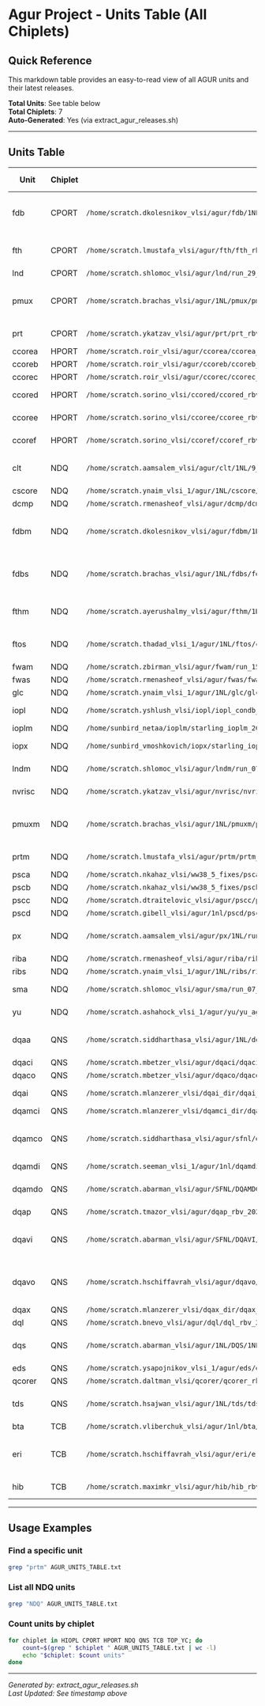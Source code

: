 # Agur Project - Units Table (All Chiplets)

## Quick Reference

This markdown table provides an easy-to-read view of all AGUR units and their latest releases.

**Total Units**: See table below  
**Total Chiplets**: 7  
**Auto-Generated**: Yes (via extract_agur_releases.sh)

---

## Units Table

| Unit | Chiplet | Released WA Path | RTL Tag | Release Types | Release User | Release Date |
|------|---------|------------------|---------|---------------|--------------|--------------|
| fdb | CPORT | `/home/scratch.dkolesnikov_vlsi/agur/fdb/1NL/fdb_rbv_2025_09_02_agur_condb_int3_2025_08_27_0_1NL_snap__floorplanChange_run1` | `fdb_rbv_2025_09_02_agur_condb_int3_2025_08_27_0_1NL_snap` | STA, FCL, PNR, FE_DCT | dkolesnikov | 2025/10/16 |
| fth | CPORT | `/home/scratch.lmustafa_vlsi/agur/fth/fth_rbv_2025_09_22_condb_int3_2025_08_27_0_1NL_snap_new_tplanner_ref_run` | `fth_rbv_2025_09_22_condb_int3_2025_08_27_0_1NL_snap` | STA, FCL, FE_DCT | lmustafa | 2025/10/17 |
| lnd | CPORT | `/home/scratch.shlomoc_vlsi/agur/lnd/run_29_09_2025_lnd_rbv_2025_09_26_trex_response_tag_065` | `lnd_rbv_2025_09_26_trex_response_tag` | STA | shlomoc | 2025/10/17 |
| pmux | CPORT | `/home/scratch.brachas_vlsi/agur/1NL/pmux/pmux_rbv_2025_09_03_agur_condb_int3_2025_08_27_0_1NL_snap_sep10` | `pmux_rbv_2025_09_03_agur_condb_int3_2025_08_27_0_1NL_snap` | STA, FCL, PNR, FE_DCT | brachas | 2025/10/16 |
| prt | CPORT | `/home/scratch.ykatzav_vlsi/agur/prt/prt_rbv_2025_09_03_agur_condb_int3_2025_08_27_0_1NL_snap` | `prt_rbv_2025_09_03_agur_condb_int3_2025_08_27_0_1NL_snap` | STA, FCL | ykatzav | 2025/10/16 |
| ccorea | HPORT | `/home/scratch.roir_vlsi/agur/ccorea/ccorea_rbv_2025_09_02_rbv_2025_08_27_agur_condb_int3_2025_08_27_0_1NL_snap` | `ccorea_rbv_2025_09_02_rbv_2025_08_27_agur_condb_int3_2025_08_27_0_1NL_snap` | STA | roir | 2025/10/08 |
| ccoreb | HPORT | `/home/scratch.roir_vlsi/agur/ccoreb/ccoreb_rbv_2025_09_02_rbv_2025_08_27_agur_condb_int3_2025_08_27_0_1NL_snap` | `ccoreb_rbv_2025_09_02_rbv_2025_08_27_agur_condb_int3_2025_08_27_0_1NL_snap` | STA | roir | 2025/10/08 |
| ccorec | HPORT | `/home/scratch.roir_vlsi/agur/ccorec/ccorec_rbv_2025_09_02_rbv_2025_08_27_agur_condb_int3_2025_08_27_0_1NL_snap` | `ccorec_rbv_2025_09_02_rbv_2025_08_27_agur_condb_int3_2025_08_27_0_1NL_snap` | STA | roir | 2025/10/08 |
| ccored | HPORT | `/home/scratch.sorino_vlsi/ccored/ccored_rbv_2025_09_02_rbv_2025_08_27_agur_condb_int3_2025_08_27_0_1NL_snap__updated_pins` | `ccored_rbv_2025_09_02_rbv_2025_08_27_agur_condb_int3_2025_08_27_0_1NL_snap` | STA, FE_DCT | sorino | 2025/10/08 |
| ccoree | HPORT | `/home/scratch.sorino_vlsi/ccoree/ccoree_rbv_2025_09_02_rbv_2025_08_27_agur_condb_int3_2025_08_27_0_1NL_snap__updated_pins` | `ccoree_rbv_2025_09_02_rbv_2025_08_27_agur_condb_int3_2025_08_27_0_1NL_snap` | STA, FE_DCT | sorino | 2025/10/08 |
| ccoref | HPORT | `/home/scratch.sorino_vlsi/ccoref/ccoref_rbv_2025_09_02_rbv_2025_08_27_agur_condb_int3_2025_08_27_0_1NL_snap__updated_pins` | `ccoref_rbv_2025_09_02_rbv_2025_08_27_agur_condb_int3_2025_08_27_0_1NL_snap` | STA, FE_DCT | sorino | 2025/10/08 |
| clt | NDQ | `/home/scratch.aamsalem_vlsi/agur/clt/1NL/9_9_new_flow/clt_rbv_2025_09_03_agur_condb_int3_2025_08_27_0_1NL_snap_part3` | `clt_rbv_2025_09_03_agur_condb_int3_2025_08_27_0_1NL_snap` | STA, FCL, PNR | aamsalem | 2025/10/15 |
| cscore | NDQ | `/home/scratch.ynaim_vlsi_1/agur/1NL/cscore/cscore.cscore_rbv_2025_09_02_rbv_2025_08_27_agur_condb_int3_2025_08_27_0_1NL_snap_eco_fix_vivid` | `cscore_rbv_2025_09_02_rbv_2025_08_27_agur_condb_int3_2025_08_27_0_1NL_snap` | STA | ynaim | 2025/10/15 |
| dcmp | NDQ | `/home/scratch.rmenasheof_vlsi/agur/dcmp/dcmp_manual_flp_21_9_for_vivid` | `dcmp_rbv_2025_09_04_agur_condb_int3_2025_08_27_0_1NL_snap` | STA | rmenasheof | 2025/10/15 |
| fdbm | NDQ | `/home/scratch.dkolesnikov_vlsi/agur/fdbm/1NL/fdbm_rbv_2025_09_02_agur_condb_int3_2025_08_27_0_1NL_snap__run1` | `fdbm_rbv_2025_09_02_agur_condb_int3_2025_08_27_0_1NL_snap` | STA, FCL, PNR, FE_DCT | dkolesnikov | 2025/10/15 |
| fdbs | NDQ | `/home/scratch.brachas_vlsi/agur/1NL/fdbs/fdbs_rbv_2025_09_02_agur_condb_int3_2025_08_27_0_1NL_snap_ctsfix2` | `fdbs_rbv_2025_09_02_agur_condb_int3_2025_08_27_0_1NL_snap` | STA, FCL, PNR, FE_DCT | brachas | 2025/10/15 |
| fthm | NDQ | `/home/scratch.ayerushalmy_vlsi/agur/fthm/1NL/fthm_rbv_2025_09_22_condb_int3_2025_08_27_0_1NL_snap_V3` | `fthm_rbv_2025_09_22_condb_int3_2025_08_27_0_1NL_snap` | STA, FCL, PNR | ayerushalmy | 2025/10/16 |
| ftos | NDQ | `/home/scratch.thadad_vlsi_1/agur/1NL/ftos/condb_int3_2025_08_27_0_1NL_snap_th/pnr_flow/nv_flow/ftos/ipo1000/nbu_signoff` | `ftos_rbv_2025_09_04_condb_int3_2025_08_27_0_1NL_snap` | STA, FCL, PNR | thadad | 2025/10/16 |
| fwam | NDQ | `/home/scratch.zbirman_vlsi/agur/fwam/run_15_09_2025_fwam_rbv_2025_09_07_4x6_clock_tree_Tzlil_Hook_for_vivid` | `fwam_rbv_2025_09_07_agur_condb_int3_2025_08_27_0_1NL_snap` | STA | zbirman | 2025/10/15 |
| fwas | NDQ | `/home/scratch.rmenasheof_vlsi/agur/fwas/fwas_golden_ipo4_21_9_for_vivid` | `fwas_rbv_2025_09_07_agur_condb_int3_2025_08_27_0_1NL_snap` | STA | rmenasheof | 2025/10/15 |
| glc | NDQ | `/home/scratch.ynaim_vlsi_1/agur/1NL/glc/glc.glc_rbv_2025_09_07_agur_condb_int3_2025_08_27_0_1NL_snap_bound_vivid` | `glc_rbv_2025_09_07_agur_condb_int3_2025_08_27_0_1NL_snap` | STA | ynaim | 2025/10/15 |
| iopl | NDQ | `/home/scratch.yshlush_vlsi/iopl/iopl_condb_int1_52_2r1/export/export_icc2` | `export_icc2` | STA, FCL | yshlush | 2025/07/27 |
| ioplm | NDQ | `/home/sunbird_netaa/ioplm/starling_ioplm_2024_10_30` | `starling_ioplm_2024_10_30` | STA | netaa | 2024/11/14 |
| iopx | NDQ | `/home/sunbird_vmoshkovich/iopx/starling_iopx_2024_11_06` | `starling_iopx_2024_11_06` | STA, FCL | vmoshkovich | 2025/03/05 |
| lndm | NDQ | `/home/scratch.shlomoc_vlsi/agur/lndm/run_07_09_2025_lndm_rbv_2025_09_01_new_flow` | `lndm_rbv_2025_09_01_condb_int3_2025_08_27_0_1NL_snap` | STA, FCL | shlomoc | 2025/10/15 |
| nvrisc | NDQ | `/home/scratch.ykatzav_vlsi/agur/nvrisc/nvrisc_rbv_2025_09_04_agur_condb_int3_2025_08_27_0_1NL_snap_run2` | `nvrisc_rbv_2025_09_04_agur_condb_int3_2025_08_27_0_1NL_snap` | STA, FCL | ykatzav | 2025/10/15 |
| pmuxm | NDQ | `/home/scratch.brachas_vlsi/agur/1NL/pmuxm/pmuxm_rbv_2025_09_03_agur_condb_int3_2025_08_27_0_1NL_snap_sep10` | `pmuxm_rbv_2025_09_03_agur_condb_int3_2025_08_27_0_1NL_snap` | STA, FCL, PNR, FE_DCT | brachas | 2025/10/15 |
| prtm | NDQ | `/home/scratch.lmustafa_vlsi/agur/prtm/prtm_rbv_2025_09_01_agur_condb_int3_2025_08_27_0_1NL_snap_r1_fifthtry` | `prtm_rbv_2025_09_01_agur_condb_int3_2025_08_27_0_1NL_snap_r1` | STA, FE_DCT | lmustafa | 2025/10/15 |
| psca | NDQ | `/home/scratch.nkahaz_vlsi/ww38_5_fixes/psca_rbv_2025_09_08_agur_condb_int3_2025_08_27_0_1NL_snap_ref` | `psca_rbv_2025_09_08_agur_condb_int3_2025_08_27_0_1NL_snap` | STA | nkahaz | 2025/10/15 |
| pscb | NDQ | `/home/scratch.nkahaz_vlsi/ww38_5_fixes/pscb_rbv_2025_09_02_agur_condb_int3_2025_08_27_0_1NL_snap_ref` | `pscb_rbv_2025_09_02_agur_condb_int3_2025_08_27_0_1NL_snap` | STA | nkahaz | 2025/10/14 |
| pscc | NDQ | `/home/scratch.dtraitelovic_vlsi/agur/pscc/pscc_2025_09_02_1NL_snap_new_flow_flp_cdc` | `pscc_rbv_2025_09_02_agur_condb_int3_2025_08_27_0_1NL_snap` | STA | dtraitelovic | 2025/10/16 |
| pscd | NDQ | `/home/scratch.gibell_vlsi/agur/1nl/pscd/pscd_rbv_2025_09_02_ver4_Sep25_gb` | `pscd_rbv_2025_09_02_agur_condb_int3_2025_08_27_0_1NL_snap` | STA | gibell | 2025/10/16 |
| px | NDQ | `/home/scratch.aamsalem_vlsi/agur/px/1NL/run_9_9_old_util65/px_rbv_2025_09_04_agur_condb_int3_2025_08_27_0_1NL_snap_old_util65` | `px_rbv_2025_09_04_agur_condb_int3_2025_08_27_0_1NL_snap` | STA, FCL, PNR | aamsalem | 2025/10/15 |
| riba | NDQ | `/home/scratch.rmenasheof_vlsi/agur/riba/riba_10_9_1nl_new_flow_golden` | `riba_rbv_2025_09_08_agur_condb_int3_2025_08_27_0_1NL_snap` | STA | rmenasheof | 2025/10/15 |
| ribs | NDQ | `/home/scratch.ynaim_vlsi_1/agur/1NL/ribs/ribs.ribs_rbv_2025_09_02_condb_int3_08_27_0_1NL_snap_no_route_blk_vivid` | `ribs_rbv_2025_09_02_condb_int3_08_27_0_1NL_snap` | STA | ynaim | 2025/10/15 |
| sma | NDQ | `/home/scratch.shlomoc_vlsi/agur/sma/run_07_09_2025_sma_rbv_2025_09_04_new_flow_dsr_fix_interface_fix` | `sma_rbv_2025_09_04_agur_condb_int3_2025_08_27_0_1NL_snap` | STA, FCL | shlomoc | 2025/10/15 |
| yu | NDQ | `/home/scratch.ashahock_vlsi_1/agur/yu/yu_agur_rbv_2025_03_17_condb_int1_11_3_BE_TNL_snap_ver7_new_flow` | `yu_agur_rbv_2025_03_17_condb_int1_11_3_BE_TNL` | STA, PNR | ashahock | 2025/05/25 |
| dqaa | QNS | `/home/scratch.siddharthasa_vlsi/agur/1NL/dqaa/dqaa_rbv_2025_09_04_agur_condb_int3_2025_08_27_0_1NL_snap_10_sep` | `dqaa_rbv_2025_09_04_agur_condb_int3_2025_08_27_0_1NL_snap` | STA, FCL, PNR | siddharthasa | 2025/10/12 |
| dqaci | QNS | `/home/scratch.mbetzer_vlsi/agur/dqaci/dqaci_250609_new_pin_placement` | `dqaci_rbv_2025_06_09_condb_int2_23_5r1_BE_SFNL_snap` | STA | mbetzer | 2025/08/26 |
| dqaco | QNS | `/home/scratch.mbetzer_vlsi/agur/dqaco/dqaco_250609_new_pin_placement` | `dqaco_rbv_2025_06_09_condb_int2_23_5r1_BE_SFNL_snap` | STA | mbetzer | 2025/08/26 |
| dqai | QNS | `/home/scratch.mlanzerer_vlsi/dqai_dir/dqai_rbv_2025_06_09_condb_int2_23_5r1_BE_SFNL_snap` | `dqai_rbv_2025_06_09_condb_int2_23_5r1_BE_SFNL_snap` | STA, FE_DCT | mlanzerer | 2025/08/31 |
| dqamci | QNS | `/home/scratch.mlanzerer_vlsi/dqamci_dir/dqamci_rbv_2025_09_04_agur_condb_int3_2025_08_27_0_1NL_snap` | `dqamci_rbv_2025_09_04_agur_condb_int3_2025_08_27_0_1NL_snap` | STA | mlanzerer | 2025/10/16 |
| dqamco | QNS | `/home/scratch.siddharthasa_vlsi/agur/sfnl/dqamco/dqamco_rbv_2025_06_09_condb_int2_23_5r1_BE_SFNL_snap_run1` | `dqamco_rbv_2025_06_09_condb_int2_23_5r1_BE_SFNL_snap` | STA, FCL, PNR, FE_DCT | siddharthasa | 2025/09/05 |
| dqamdi | QNS | `/home/scratch.seeman_vlsi_1/agur/1nl/dqamdi/dqamdi_rbv_2025_09_18_agur_condb_int3_2025_08_27_0_1NL_snap_q2si` | `dqamdi_rbv_2025_09_18_agur_condb_int3_2025_08_27_0_1NL_snap` | STA | seeman | 2025/10/13 |
| dqamdo | QNS | `/home/scratch.abarman_vlsi/agur/SFNL/DQAMDO/DQAMDO_NewPinDef2_SynPNR_run2_SO2/dqamdo_rbv_2025_07_06_agur_int2_condb_int2_23_5r1_BE_SFNL_no_SLCG_so2` | `agur_int2_condb_int2_23_5r1_BE_SFNL_no_SLCG_so2` | STA, PNR, FE_DCT | abarman | 2025/09/16 |
| dqap | QNS | `/home/scratch.tmazor_vlsi/agur/dqap_rbv_2025_09_05_agur_condb_int3_2025_08_27_0_1NL_snap_new_flow` | `dqap_rbv_2025_09_05_agur_condb_int3_2025_08_27_0_1NL_snap` | STA | tmazor | 2025/09/21 |
| dqavi | QNS | `/home/scratch.abarman_vlsi/agur/SFNL/DQAVI/DQAVI_NewPinDef2_SynPNR_run6_SO/dqavi_rbv_2025_06_09_condb_int2_23_5r1_BE_SFNL_snap_run6_SO` | `dqavi_rbv_2025_06_09_condb_int2_23_5r1_BE_SFNL_snap` | STA, FCL, PNR, FE_DCT | abarman | 2025/09/05 |
| dqavo | QNS | `/home/scratch.hschiffavrah_vlsi/agur/dqavo/dqavo_rbv_2025_06_09_condb_int2_23_5r1_BE_SFNL_snap_nf_wo_blk` | `dqavo_rbv_2025_06_09_condb_int2_23_5r1_BE_SFNL_snap` | STA, FCL, PNR, FE_DCT | hschiffavrah | 2025/08/28 |
| dqax | QNS | `/home/scratch.mlanzerer_vlsi/dqax_dir/dqax_rbv_2025_09_07_agur_condb_int3_2025_08_27_0_1NL_snap` | `dqax_rbv_2025_09_07_agur_condb_int3_2025_08_27_0_1NL_snap` | STA | mlanzerer | 2025/10/13 |
| dql | QNS | `/home/scratch.bnevo_vlsi/agur/dql/dql_rbv_2025_09_04_agur_condb_int3_2025_08_27_0_1NL_snap` | `dql_rbv_2025_09_04_agur_condb_int3_2025_08_27_0_1NL_snap` | STA | bnevo | 2025/09/28 |
| dqs | QNS | `/home/scratch.abarman_vlsi/agur/1NL/DQS/1NL_run1_SO/dqs_rbv_2025_08_28_agur_condb_int3_2025_08_27_0_snap_r1_so` | `dqs_rbv_2025_08_28_agur_condb_int3_2025_08_27_0_snap` | STA, PNR, FE_DCT | abarman | 2025/09/24 |
| eds | QNS | `/home/scratch.ysapojnikov_vlsi_1/agur/eds/eds_rbv_2025_03_13_condb_int1_11_3_BE_TNL_snap` | `condb_int1_11_3_BE_TNL_snap` | STA | ysapojnikov | 2025/04/02 |
| qcorer | QNS | `/home/scratch.daltman_vlsi/qcorer/qcorer_rbv_2025_09_02_1NL_snap_ref` | `qcorer_rbv_2025_09_02_rbv_2025_08_27_agur_condb_int3_2025_08_27_0_1NL_snap` | STA | daltman | 2025/10/01 |
| tds | QNS | `/home/scratch.hsajwan_vlsi/agur/1NL/tds/tds_rbv_2025_09_03_agur_condb_int3_2025_08_27_0_1NL_snap_FIRST_RUN` | `tds_rbv_2025_09_03_agur_condb_int3_2025_08_27_0_1NL_snap` | STA, FCL, PNR | hsajwan | 2025/10/10 |
| bta | TCB | `/home/scratch.vliberchuk_vlsi/agur/1nl/bta/bta_2025_09_25_Oct10` | `bta_rbv_2025_09_25new_tag_agur_condb_int3_2025_08_27_0_1NL_snap` | STA | vliberchuk | 2025/10/16 |
| eri | TCB | `/home/scratch.hschiffavrah_vlsi/agur/eri/eri_rbv_2025_06_09_condb_int2_23_5r1_BE_SFNL_snap_nf` | `eri_rbv_2025_06_09_condb_int2_23_5r1_BE_SFNL_snap` | STA, FCL, PNR, FE_DCT | hschiffavrah | 2025/08/28 |
| hib | TCB | `/home/scratch.maximkr_vlsi/agur/hib/hib_rbv_2025_09_08_agur_condb_int3_2025_08_27_0_1NL_snap_fp2` | `hib_rbv_2025_09_08_agur_condb_int3_2025_08_27_0_1NL_snap` | STA, FCL | maximkr | 2025/10/11 |

---

## Usage Examples

### Find a specific unit
```bash
grep "prtm" AGUR_UNITS_TABLE.txt
```

### List all NDQ units
```bash
grep "NDQ" AGUR_UNITS_TABLE.txt
```

### Count units by chiplet
```bash
for chiplet in HIOPL CPORT HPORT NDQ QNS TCB TOP_YC; do
    count=$(grep " $chiplet " AGUR_UNITS_TABLE.txt | wc -l)
    echo "$chiplet: $count units"
done
```

---

*Generated by: extract_agur_releases.sh*  
*Last Updated: See timestamp above*
